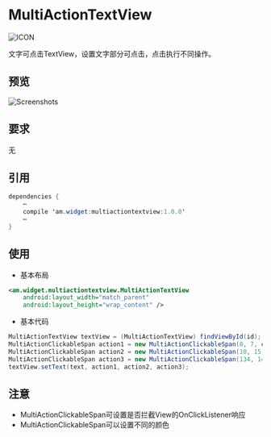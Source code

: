 # MultiActionTextView
![ICON](https://github.com/AlexMofer/ProjectX/blob/master/multiactiontextview/icon.png)

文字可点击TextView，设置文字部分可点击，点击执行不同操作。
## 预览
![Screenshots](https://github.com/AlexMofer/ProjectX/blob/master/multiactiontextview/screenshots.gif)
## 要求
无

## 引用
```java
dependencies {
    ⋯
    compile 'am.widget:multiactiontextview:1.0.0'
    ⋯
}
```
## 使用
- 基本布局
```xml
<am.widget.multiactiontextview.MultiActionTextView
    android:layout_width="match_parent"
    android:layout_height="wrap_content" />
```
- 基本代码
```java
MultiActionTextView textView = (MultiActionTextView) findViewById(id);
MultiActionClickableSpan action1 = new MultiActionClickableSpan(0, 7, colorPrimary, true, false, listener);
MultiActionClickableSpan action2 = new MultiActionClickableSpan(10, 15, colorAccent, false, true, listener);
MultiActionClickableSpan action3 = new MultiActionClickableSpan(134, 140, colorRipple, false, true, listener);
textView.setText(text, action1, action2, action3);
```
## 注意
- MultiActionClickableSpan可设置是否拦截View的OnClickListener响应
- MultiActionClickableSpan可以设置不同的颜色